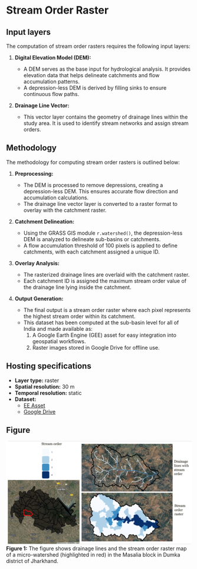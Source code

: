 # Stream Order Raster

## Input layers
The computation of stream order rasters requires the following input layers:

1. **Digital Elevation Model (DEM):**  
   - A DEM serves as the base input for hydrological analysis. It provides elevation data that helps delineate catchments and flow accumulation patterns.  
   - A depression-less DEM is derived by filling sinks to ensure continuous flow paths.  

2. **Drainage Line Vector:**  
   - This vector layer contains the geometry of drainage lines within the study area. It is used to identify stream networks and assign stream orders.  

## Methodology
The methodology for computing stream order rasters is outlined below:

1. **Preprocessing:**  
   - The DEM is processed to remove depressions, creating a depression-less DEM. This ensures accurate flow direction and accumulation calculations.  
   - The drainage line vector layer is converted to a raster format to overlay with the catchment raster.  

2. **Catchment Delineation:**  
   - Using the GRASS GIS module `r.watershed()`, the depression-less DEM is analyzed to delineate sub-basins or catchments.  
   - A flow accumulation threshold of 100 pixels is applied to define catchments, with each catchment assigned a unique ID.  

3. **Overlay Analysis:**  
   - The rasterized drainage lines are overlaid with the catchment raster.  
   - Each catchment ID is assigned the maximum stream order value of the drainage line lying inside the catchment.  

4. **Output Generation:**  
   - The final output is a stream order raster where each pixel represents the highest stream order within its catchment.  
   - This dataset has been computed at the sub-basin level for all of India and made available as:  
     1. A Google Earth Engine (GEE) asset for easy integration into geospatial workflows.  
     2. Raster images stored in Google Drive for offline use.  

## Hosting specifications
- **Layer type:** raster  
- **Spatial resolution:** 30 m  
- **Temporal resolution:** static  
- **Dataset:**  
  - [EE Asset](https://code.earthengine.google.com/?asset=projects/ee-ankit-mcs/assets/Stream_Order_Raster_India)  
  - [Google Drive](https://drive.google.com/file/d/11O3JFBWHP-uOr97J_zNPzL2Fd4AsvdDl/view?usp=sharing)  

## Figure
![Stream Order Raster](stream_order_raster.png)
**Figure 1:** The figure shows drainage lines and the stream order raster map of a micro-watershed (highlighted in red) in the Masalia block in Dumka district of Jharkhand.  


